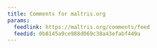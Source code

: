 ```yaml
---
title: Comments for maltris.org
params:
  feedlink: https://maltris.org/comments/feed
  feedid: 0b0145a9ce988d069c38a43efabf449a
---
```

